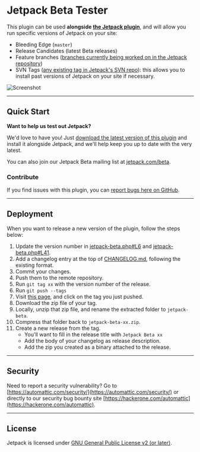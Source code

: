 # Jetpack Beta Tester

This plugin can be used **alongside [the Jetpack plugin](https://wordpress.org/plugins/jetpack/)**, and will allow you run specific versions of Jetpack on your site:
- Bleeding Edge (`master`)
- Release Candidates (latest Beta releases)
- Feature branches ([branches currently being worked on in the Jetpack repository](https://github.com/Automattic/Jetpack/pulls))
- SVN Tags ([any existing tag in Jetpack's SVN repo](https://plugins.svn.wordpress.org/jetpack/tags/)): this allows you to install past versions of Jetpack on your site if necessary.

![Screenshot](https://github.com/Automattic/jetpack-beta/raw/master/screenshot.png "Jetpack Beta UI")

-------

## Quick Start

**Want to help us test out Jetpack?**

We'd love to have you! Just [download the latest version of this plugin](https://github.com/Automattic/jetpack-beta/releases) and install it alongside Jetpack, and we'll help keep you up to date with the very latest.

You can also join our Jetpack Beta mailing list at [jetpack.com/beta](https://jetpack.com/beta).

### Contribute

If you find issues with this plugin, you can [report bugs here on GitHub](https://github.com/Automattic/jetpack-beta/issues/new).

-------

## Deployment

When you want to release a new version of the plugin, follow the steps below:

1. Update the version number in [jetpack-beta.php#L6](https://github.com/Automattic/jetpack-beta/blob/master/jetpack-beta.php#L6) and [jetpack-beta.php#L41](https://github.com/Automattic/jetpack-beta/blob/master/jetpack-beta.php#L41).
2. Add a changelog entry at the top of [CHANGELOG.md](https://github.com/Automattic/jetpack-beta/blob/master/CHANGELOG.md), following the existing format.
3. Commit your changes.
4. Push them to the remote repository.
5. Run `git tag xx` with the version number of the release.
6. Run `git push --tags`
7. Visit [this page](https://github.com/Automattic/jetpack-beta/releases), and click on the tag you just pushed.
8. Download the zip file of your tag.
9. Locally, unzip that zip file, and rename the extracted folder to `jetpack-beta`.
10. Compress that folder back to `jetpack-beta-xx.zip`.
11. Create a new release from the tag.
	- You'll want to fill in the release title with `Jetpack Beta xx`
	- Add the body of your changelog as release description.
	- Add the zip you created as a binary attached to the release.

-------

## Security

Need to report a security vulnerability? Go to [https://automattic.com/security/](https://automattic.com/security/) or directly to our security bug bounty site [https://hackerone.com/automattic](https://hackerone.com/automattic).

-------

## License

Jetpack is licensed under [GNU General Public License v2 (or later)](./LICENSE.txt).
